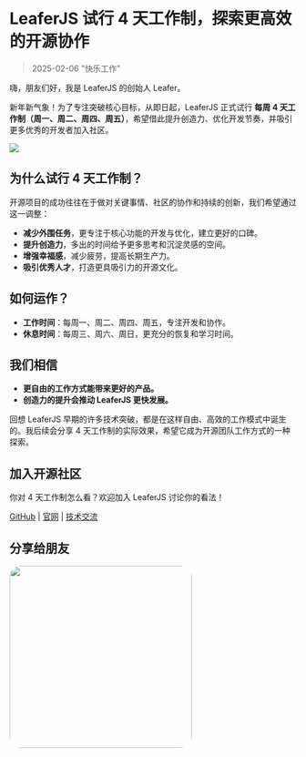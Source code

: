 # LeaferJS 试行 4 天工作制，探索更高效的开源协作

> 2025-02-06 "快乐工作"

嗨，朋友们好，我是 LeaferJS 的创始人 Leafer。

新年新气象！为了专注突破核心目标，从即日起，LeaferJS 正式试行 **每周 4 天工作制（周一、周二、周四、周五）**，希望借此提升创造力、优化开发节奏，并吸引更多优秀的开发者加入社区。

![](/image/blog/20250206/leaferjs.jpg)

## **为什么试行 4 天工作制？**

开源项目的成功往往在于做对关键事情、社区的协作和持续的创新，我们希望通过这一调整：

- **减少外围任务**，更专注于核心功能的开发与优化，建立更好的口碑。
- **提升创造力**，多出的时间给予更多思考和沉淀灵感的空间。
- **增强幸福感**，减少疲劳，提高长期生产力。
- **吸引优秀人才**，打造更具吸引力的开源文化。

## **如何运作？**

- **工作时间**：每周一、周二、周四、周五，专注开发和协作。
- **休息时间**：每周三、周六、周日，更充分的恢复和学习时间。

## **我们相信**

- **更自由的工作方式能带来更好的产品。**
- **创造力的提升会推动 LeaferJS 更快发展。**

回想 LeaferJS 早期的许多技术突破，都是在这样自由、高效的工作模式中诞生的。我后续会分享 4 天工作制的实际效果，希望它成为开源团队工作方式的一种探索。

## **加入开源社区**

你对 4 天工作制怎么看？欢迎加入 LeaferJS 讨论你的看法！

[GitHub](https://github.com/leaferjs/leafer-ui) | [官网](https://leaferjs.com) | [技术交流](https://www.leaferjs.com/#contact)

## 分享给朋友

<img width="320"  style="border-radius:20px" src="/image/blog/20250206/wx.png" />
